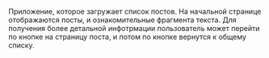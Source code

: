 Приложение, которое загружает список постов.
На начальной странице отображаются посты, и ознакомительные фрагмента текста. Для получения более детальной инфотрмации пользователь может перейти по кнопке на страницу поста, и потом по кнопке вернутся к общему списку.
